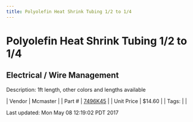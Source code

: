 ```yaml
---
title: Polyolefin Heat Shrink Tubing 1/2 to 1/4
---
```


# Polyolefin Heat Shrink Tubing 1/2 to 1/4
## Electrical / Wire Management
Description: 	1ft length, other colors and lengths available 

| Vendor | Mcmaster | 
| Part # | [7496K45](https://www.mcmaster.com/#7496K45) | 
| Unit Price | $14.60 | 
| Tags: |  | 

Last updated: Mon May 08 12:19:02 PDT 2017